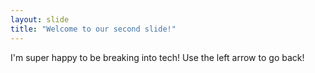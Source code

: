 ```yaml
---
layout: slide
title: "Welcome to our second slide!"
---
```

I'm super happy to be breaking into tech!
Use the left arrow to go back!
